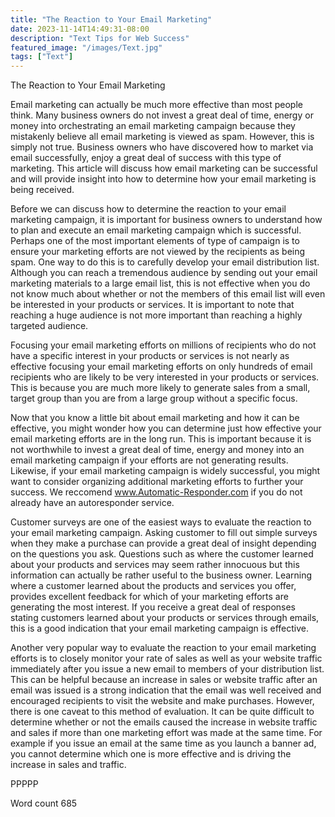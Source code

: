 ```yaml
---
title: "The Reaction to Your Email Marketing"
date: 2023-11-14T14:49:31-08:00
description: "Text Tips for Web Success"
featured_image: "/images/Text.jpg"
tags: ["Text"]
---
```


The Reaction to Your Email Marketing

Email marketing can actually be much more effective than most people think. Many business owners do not invest a great deal of time, energy or money into orchestrating an email marketing campaign because they mistakenly believe all email marketing is viewed as spam. However, this is simply not true. Business owners who have discovered how to market via email successfully, enjoy a great deal of success with this type of marketing. This article will discuss how email marketing can be successful and will provide insight into how to determine how your email marketing is being received.

Before we can discuss how to determine the reaction to your email marketing campaign, it is important for business owners to understand how to plan and execute an email marketing campaign which is successful. Perhaps one of the most important elements of type of campaign is to ensure your marketing efforts are not viewed by the recipients as being spam. One way to do this is to carefully develop your email distribution list. Although you can reach a tremendous audience by sending out your email marketing materials to a large email list, this is not effective when you do not know much about whether or not the members of this email list will even be interested in your products or services. It is important to note that reaching a huge audience is not more important than reaching a highly targeted audience. 

Focusing your email marketing efforts on millions of recipients who do not have a specific interest in your products or services is not nearly as effective focusing your email marketing efforts on only hundreds of email recipients who are likely to be very interested in your products or services. This is because you are much more likely to generate sales from a small, target group than you are from a large group without a specific focus. 

Now that you know a little bit about email marketing and how it can be effective, you might wonder how you can determine just how effective your email marketing efforts are in the long run. This is important because it is not worthwhile to invest a great deal of time, energy and money into an email marketing campaign if your efforts are not generating results. Likewise, if your email marketing campaign is widely successful, you might want to consider organizing additional marketing efforts to further your success. We reccomend www.Automatic-Responder.com if you do not already have an autoresponder service.

Customer surveys are one of the easiest ways to evaluate the reaction to your email marketing campaign. Asking customer to fill out simple surveys when they make a purchase can provide a great deal of insight depending on the questions you ask. Questions such as where the customer learned about your products and services may seem rather innocuous but this information can actually be rather useful to the business owner. Learning where a customer learned about the products and services you offer, provides excellent feedback for which of your marketing efforts are generating the most interest. If you receive a great deal of responses stating customers learned about your products or services through emails, this is a good indication that your email marketing campaign is effective. 

Another very popular way to evaluate the reaction to your email marketing efforts is to closely monitor your rate of sales as well as your website traffic immediately after you issue a new email to members of your distribution list. This can be helpful because an increase in sales or website traffic after an email was issued is a strong indication that the email was well received and encouraged recipients to visit the website and make purchases. However, there is one caveat to this method of evaluation. It can be quite difficult to determine whether or not the emails caused the increase in website traffic and sales if more than one marketing effort was made at the same time. For example if you issue an email at the same time as you launch a banner ad, you cannot determine which one is more effective and is driving the increase in sales and traffic. 

PPPPP

Word count 685

